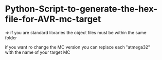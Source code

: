 # Python-Script-to-generate-the-hex-file-for-AVR-mc-target

=> if you are standard libraries the object files must be within the same folder

if you want ro change the MC version you can replace each "atmega32" with the name of your target MC 
